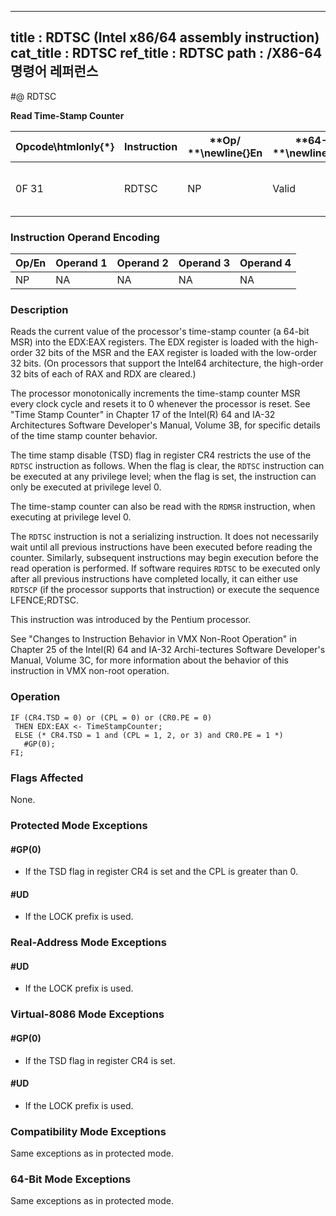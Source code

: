 ----------------------------
title : RDTSC (Intel x86/64 assembly instruction)
cat_title : RDTSC
ref_title : RDTSC
path : /X86-64 명령어 레퍼런스
----------------------------
#@ RDTSC

**Read Time-Stamp Counter**

|**Opcode\htmlonly{*}**|**Instruction**|**Op/ **\newline{}**En**|**64-Bit **\newline{}**Mode**|**Compat/**\newline{}**Leg Mode**|**Description**|
|----------------------|---------------|------------------------|-----------------------------|---------------------------------|---------------|
|0F 31|RDTSC|NP|Valid |Valid|Read time-stamp counter into EDX:EAX.|
### Instruction Operand Encoding


|Op/En|Operand 1|Operand 2|Operand 3|Operand 4|
|-----|---------|---------|---------|---------|
|NP|NA|NA|NA|NA|
### Description


Reads the current value of the processor's time-stamp counter (a 64-bit MSR) into the EDX:EAX registers. The EDX register is loaded with the high-order 32 bits of the MSR and the EAX register is loaded with the low-order 32 bits. (On processors that support the Intel64 architecture, the high-order 32 bits of each of RAX and RDX are cleared.)

The processor monotonically increments the time-stamp counter MSR every clock cycle and resets it to 0 whenever the processor is reset. See "Time Stamp Counter" in Chapter 17 of the Intel(R) 64 and IA-32 Architectures Software Developer's Manual, Volume 3B, for specific details of the time stamp counter behavior.

The time stamp disable (TSD) flag in register CR4 restricts the use of the `RDTSC` instruction as follows. When the flag is clear, the `RDTSC` instruction can be executed at any privilege level; when the flag is set, the instruction can only be executed at privilege level 0.

The time-stamp counter can also be read with the `RDMSR` instruction, when executing at privilege level 0.

The `RDTSC` instruction is not a serializing instruction. It does not necessarily wait until all previous instructions have been executed before reading the counter. Similarly, subsequent instructions may begin execution before the read operation is performed. If software requires `RDTSC` to be executed only after all previous instructions have completed locally, it can either use `RDTSCP` (if the processor supports that instruction) or execute the sequence LFENCE;RDTSC.

This instruction was introduced by the Pentium processor.

See "Changes to Instruction Behavior in VMX Non-Root Operation" in Chapter 25 of the Intel(R) 64 and IA-32 Archi-tectures Software Developer's Manual, Volume 3C, for more information about the behavior of this instruction in VMX non-root operation.


### Operation

```info-verb
IF (CR4.TSD = 0) or (CPL = 0) or (CR0.PE = 0) 
 THEN EDX:EAX <- TimeStampCounter;
 ELSE (* CR4.TSD = 1 and (CPL = 1, 2, or 3) and CR0.PE = 1 *)
   #GP(0);
FI;
```
### Flags Affected


None.


### Protected Mode Exceptions

#### #GP(0)
* If the TSD flag in register CR4 is set and the CPL is greater than 0.

#### #UD
* If the LOCK prefix is used.

### Real-Address Mode Exceptions

#### #UD
* If the LOCK prefix is used.

### Virtual-8086 Mode Exceptions

#### #GP(0)
* If the TSD flag in register CR4 is set.

#### #UD
* If the LOCK prefix is used.

### Compatibility Mode Exceptions



Same exceptions as in protected mode.


### 64-Bit Mode Exceptions



Same exceptions as in protected mode.

